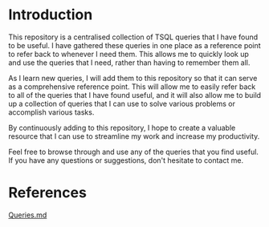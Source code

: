 # Introduction
This repository is a centralised collection of TSQL queries that I have found to be useful. I have gathered these queries in one place as a reference point to refer back to whenever I need them. This allows me to quickly look up and use the queries that I need, rather than having to remember them all.

As I learn new queries, I will add them to this repository so that it can serve as a comprehensive reference point. This will allow me to easily refer back to all of the queries that I have found useful, and it will also allow me to build up a collection of queries that I can use to solve various problems or accomplish various tasks.

By continuously adding to this repository, I hope to create a valuable resource that I can use to streamline my work and increase my productivity.

Feel free to browse through and use any of the queries that you find useful. If you have any questions or suggestions, don't hesitate to contact me.
# References
[Queries.md](https://github.com/nate-dkz/MacOS/blob/main/Commands.md)